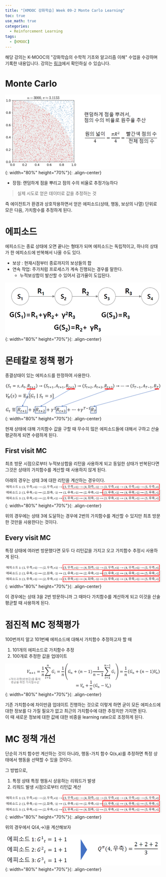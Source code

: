 ```yaml
---
title: "[KMOOC 강화학습] Week 09-2 Monte Carlo Learning"
toc: true
use_math: true
categories:
  - Reinforcement Learning
tags:
  - [KMOOC]
---
```


해당 강의는 K-MOOC의 "강화학습의 수학적 기초와 알고리즘 이해" 수업을 수강하며 기록한 내용입니다. 강의는 [링크](http://www.kmooc.kr/courses/course-v1:KoreaUnivK+ku_ai_002+2020_A44/course/)에서 확인하실 수 있습니다.

# Monte Carlo

![사진](/assets/images/RL/w09-02-01.PNG){: width="80%" height="70%"}{: .align-center}

- 장점: 랜덤하게 점을 뿌리고 점의 수의 비율로 추정가능하다

> 실제 시도로 얻은 데이터로 값을 추정하는 것

즉 에이전트가 환경과 상호작용하면서 얻은 에피소드(상태, 행동, 보상의 나열) 단위로 모은 다음, 가치함수를 추정하게 된다.

# 에피소드 

에피소드는 종료 상태에 오면 끝나는 형태가 되며 에피소드는 독립적이고, 하나의 상태가 한 에피소드에 반복해서 나올 수도 있다.

- 보상 : 현재시점부터 종료까지의 보상들의 합
- 연속 작업: 주가처럼 프로세스가 계속 진행되는 경우를 말한다.
  - 누적보상합이 발산할 수 있어서 감가율이 도입된다.

![사진](/assets/images/RL/w09-02-02.PNG){: width="80%" height="70%"}{: .align-center}

# 몬테칼로 정책 평가

종결상태이 있는 에피소드를 한정하여 사용한다.

![사진](/assets/images/RL/w09-02-03.PNG){: width="80%" height="70%"}{: .align-center}

현재 상태에 대해 가치함수 값을 구할 때 무수히 많은 에피소드들에 대해서 구하고 산술평균하게 되면 수렴하게 된다.

## First visit MC

최초 방문 시점으로부터 누적보상합을 리턴을 사용하게 되고 동일한 상태가 반복된다면 그것은 상태의 가치함수를 계산할 때 사용하지 않게 된다.

아래의 경우는 상태 3에 대한 리턴을 계산하는 경우이다. 
![사진](/assets/images/RL/w09-02-04.PNG){: width="80%" height="70%"}{: .align-center}

위의 경우에는 상태 3에 도달하는 경우에 2번의 가치함수를 계산할 수 있지만 최초 방문한 것만을 사용한다는 것이다.

## Every visit MC

특정 상태에 여러번 방문했다면 모두 다 리턴값을 가지고 오고 가치함수 추정시 사용하게 된다.

![사진](/assets/images/RL/w09-02-04.PNG){: width="80%" height="70%"}{: .align-center}

이 경우에는 상태 3을 2번 방문하니까 그 때마다 가치함수를 계산하게 되고 이것을 산술평균할 때 사용하게 된다.

# 점진적 MC 정책평가

100번까지 알고 101번째 에피소드에 대해서 가치함수 추정하고자 할 때 
1. 101개의 에피소드로 가치함수 추정
2. 100개로 추정한 값을 업데이트

![사진](/assets/images/RL/w09-02-05.PNG){: width="80%" height="70%"}{: .align-center}

기존 가치함수에 차이만큼 업데이트 진행하는 것으로 이렇게 하면 굳이 모든 에피소드에 대한 정보를 다 가질 필요가 없고 최근의 가치함수에 대한 추정치만 가지면 된다. <br>이 때 새로운 정보에 대한 값에 대한 비중을 learning rate으로 조정하게 된다.

# MC 정책 개선

단순히 가치 함수만 계산하는 것이 아니라, 행동-가치 함수 Q(s,a)를 추정하면 특정 상태에서 행동을 선택할 수 있을 것이다.

그 방법으로,<br>
1. 특정 상태 특정 행동시 상응하는 리워드가 발생
2. 리워드 발생 시점으로부터 리턴값 계산

![사진](/assets/images/RL/w09-02-04.PNG){: width="80%" height="70%"}{: .align-center}

위의 경우에서 Q(4,->)을 계산해보자

![사진](/assets/images/RL/w09-02-06.PNG){: width="80%" height="70%"}{: .align-center}